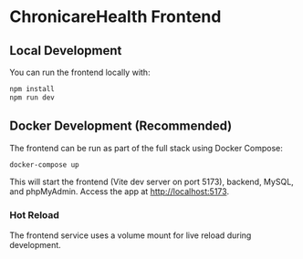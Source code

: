 # ChronicareHealth Frontend

## Local Development

You can run the frontend locally with:

```bash
npm install
npm run dev
```

## Docker Development (Recommended)

The frontend can be run as part of the full stack using Docker Compose:

```bash
docker-compose up
```

This will start the frontend (Vite dev server on port 5173), backend, MySQL, and phpMyAdmin. Access the app at [http://localhost:5173](http://localhost:5173).

### Hot Reload

The frontend service uses a volume mount for live reload during development. 
